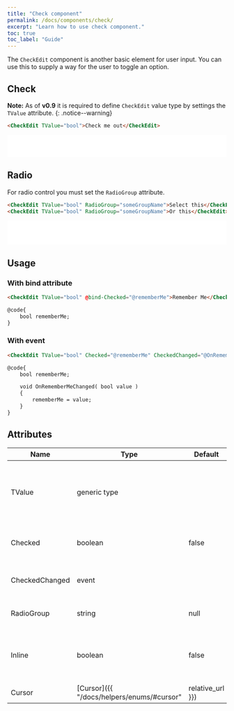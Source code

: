 ```yaml
---
title: "Check component"
permalink: /docs/components/check/
excerpt: "Learn how to use check component."
toc: true
toc_label: "Guide"
---
```


The `CheckEdit` component is another basic element for user input. You can use this to supply a way for the user to toggle an option.

## Check

**Note:** As of **v0.9** it is required to define `CheckEdit` value type by settings the `TValue` attribute.
{: .notice--warning}

```html
<CheckEdit TValue="bool">Check me out</CheckEdit>
```

<iframe src="/examples/forms/check/" frameborder="0" scrolling="no" style="width:100%;height:50px;"></iframe>

## Radio

For radio control you must set the `RadioGroup` attribute.

```html
<CheckEdit TValue="bool" RadioGroup="someGroupName">Select this</CheckEdit>
<CheckEdit TValue="bool" RadioGroup="someGroupName">Or this</CheckEdit>
```

<iframe src="/examples/forms/radio/" frameborder="0" scrolling="no" style="width:100%;height:55px;"></iframe>

## Usage

### With bind attribute

```html
<CheckEdit TValue="bool" @bind-Checked="@rememberMe">Remember Me</CheckEdit>

@code{
    bool rememberMe;
}
```

### With event

```html
<CheckEdit TValue="bool" Checked="@rememberMe" CheckedChanged="@OnRememberMeChanged">Remember Me</CheckEdit>

@code{
    bool rememberMe;

    void OnRememberMeChanged( bool value )
    {
        rememberMe = value;
    }
}
```

## Attributes

| Name                    | Type                                                                       | Default      | Description                                                                           |
|-------------------------|----------------------------------------------------------------------------|--------------|---------------------------------------------------------------------------------------|
| TValue                  | generic type                                                               |              | Data type of `Checked` value. Support types are `bool` and `bool?`.                   |
| Checked                 | boolean                                                                    | false        | Gets or sets the checked flag.                                                        |
| CheckedChanged          | event                                                                      |              | Occurs when the check state is changed.                                               |
| RadioGroup              | string                                                                     | null         | Sets the radio group name.                                                            |
| Inline                  | boolean                                                                    | false        | Group checkboxes or radios on the same horizontal row.                                |
| Cursor                  | [Cursor]({{ "/docs/helpers/enums/#cursor" | relative_url }})               | `Default`    | Defines the mouse cursor based on the behavior by the current CSS framework.          |